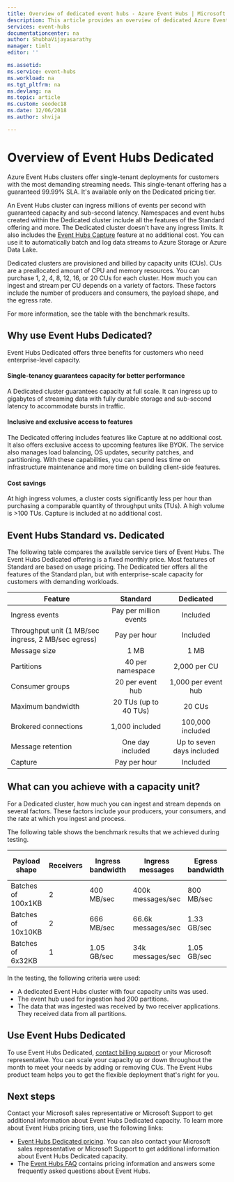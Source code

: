 ```yaml
---
title: Overview of dedicated event hubs - Azure Event Hubs | Microsoft Docs
description: This article provides an overview of dedicated Azure Event Hubs, which offers single-tenant deployments of event hubs.  
services: event-hubs
documentationcenter: na
author: ShubhaVijayasarathy
manager: timlt
editor: ''

ms.assetid:
ms.service: event-hubs
ms.workload: na
ms.tgt_pltfrm: na
ms.devlang: na
ms.topic: article
ms.custom: seodec18
ms.date: 12/06/2018
ms.author: shvija

---
```

# Overview of Event Hubs Dedicated

Azure Event Hubs clusters offer single-tenant deployments for customers with the most demanding streaming needs. This single-tenant offering has a guaranteed 99.99% SLA. It's available only on the Dedicated pricing tier. 

An Event Hubs cluster can ingress millions of events per second with guaranteed capacity and sub-second latency. Namespaces and event hubs created within the Dedicated cluster include all the features of the Standard offering and more. The Dedicated cluster doesn't have any ingress limits. It also includes the  [Event Hubs Capture](event-hubs-capture-overview.md) feature at no additional cost. You can use it to automatically batch and log data streams to Azure Storage or Azure Data Lake. 

Dedicated clusters are provisioned and billed by capacity units (CUs). CUs are a preallocated amount of CPU and memory resources. You can purchase 1, 2, 4, 8, 12, 16, or 20 CUs for each cluster. How much you can ingest and stream per CU depends on a variety of factors. These factors include the number of producers and consumers, the payload shape, and the egress rate. 

For more information, see the table with the benchmark results. 

## Why use Event Hubs Dedicated?

Event Hubs Dedicated offers three benefits for customers who need enterprise-level capacity.

#### Single-tenancy guarantees capacity for better performance

A Dedicated cluster guarantees capacity at full scale. It can ingress up to gigabytes of streaming data with fully durable storage and sub-second latency to accommodate bursts in traffic. 

#### Inclusive and exclusive access to features 
The Dedicated offering includes features like Capture at no additional cost. It also offers exclusive access to upcoming features like BYOK. The service also manages load balancing, OS updates, security patches, and partitioning. With these capabilities, you can spend less time on infrastructure maintenance and more time on building client-side features.  

#### Cost savings
At high ingress volumes, a cluster costs significantly less per hour than purchasing a comparable quantity of throughput units (TUs). A high volume is >100 TUs. Capture is included at no additional cost. 


## Event Hubs Standard vs. Dedicated

The following table compares the available service tiers of Event Hubs. The Event Hubs Dedicated offering is a fixed monthly price. Most features of Standard are based on usage pricing. The Dedicated tier offers all the features of the Standard plan, but with enterprise-scale capacity for customers with demanding workloads. 

| Feature | Standard | Dedicated |
| --- |:---:|:---:|
| Ingress events | Pay per million events | Included |
| Throughput unit (1 MB/sec ingress, 2 MB/sec egress) | Pay per hour | Included |
| Message size | 1 MB | 1 MB |
| Partitions | 40 per namespace | 2,000 per CU |
| Consumer groups | 20 per event hub | 1,000 per event hub |
| Maximum bandwidth | 20 TUs (up to 40 TUs)	| 20 CUs |
| Brokered connections | 1,000 included | 100,000 included |
| Message retention | One day included | Up to seven days included |
| Capture | Pay per hour | Included |

## What can you achieve with a capacity unit?

For a Dedicated cluster, how much you can ingest and stream depends on several factors. These factors include your producers, your consumers, and the rate at which you ingest and process. 

The following table shows the benchmark results that we achieved during testing.

| Payload shape | Receivers | Ingress bandwidth| Ingress messages | Egress bandwidth | Egress messages | Total TUs | TUs per CU |
| ------------- | --------- | ---------------- | ------------------ | ----------------- | ------------------- | --------- | ---------- |
| Batches of 100x1KB | 2 | 400 MB/sec | 400k messages/sec | 800 MB/sec | 800k messages/sec | 400 TUs | 100 TUs | 
| Batches of 10x10KB | 2 | 666 MB/sec | 66.6k messages/sec | 1.33 GB/sec | 133k messages/sec | 666 TUs | 166 TUs |
| Batches of 6x32KB | 1 | 1.05 GB/sec | 34k messages/sec | 1.05 GB/sec | 34k messages/sec | 1,000 TUs | 250 TUs |

In the testing, the following criteria were used:

- A dedicated Event Hubs cluster with four capacity units was used. 
- The event hub used for ingestion had 200 partitions. 
- The data that was ingested was received by two receiver applications. They received data from all partitions.

## Use Event Hubs Dedicated

To use Event Hubs Dedicated, [contact billing support](https://ms.portal.azure.com/#create/Microsoft.Support) or your Microsoft representative. You can scale your capacity up or down throughout the month to meet your needs by adding or removing CUs. The Event Hubs product team helps you to get the flexible deployment that's right for you.

## Next steps

Contact your Microsoft sales representative or Microsoft Support to get additional information about Event Hubs Dedicated capacity. To learn more about Event Hubs pricing tiers, use the following links:

- [Event Hubs Dedicated pricing](https://azure.microsoft.com/pricing/details/event-hubs/). You can also contact your Microsoft sales representative or Microsoft Support to get additional information about Event Hubs Dedicated capacity.
- The [Event Hubs FAQ](event-hubs-faq.md) contains pricing information and answers some frequently asked questions about Event Hubs.
